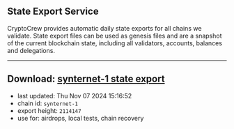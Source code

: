 ## State Export Service
CryptoCrew provides automatic daily state exports for all chains we validate. State export files can be used as genesis files and are a snapshot of the current blockchain state, including all validators, accounts, balances and delegations.

---
**Download: [synternet-1 state export](https://dl-eu2.ccvalidators.com/SERVICE/synternet/synternet-1_export_2114147.json)**
---

- last updated: Thu Nov 07 2024 15:16:52
- chain id: `synternet-1`
- export height: `2114147`
- use for: airdrops, local tests, chain recovery

